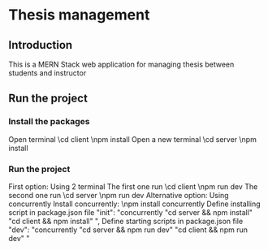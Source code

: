 # Thesis management
## Introduction
This is a MERN Stack web application for managing thesis between students and instructor
## Run the project
### Install the packages
Open terminal
    \cd client
    \npm install
Open a new terminal
    \cd server
    \npm install
### Run the project
First option: Using 2 terminal
The first one run
    \cd client
    \npm run dev
The second one run
    \cd server
    \npm run dev
Alternative option: Using concurrently
Install concurrently:
    \npm install concurrently
Define installing script in package.json file
    \"init": "concurrently \"cd server && npm install\" \"cd client && npm install\" ",
Define starting scripts in package.json file
    \"dev": "concurrently \"cd server && npm run dev\" \"cd client && npm run dev\" "
  
